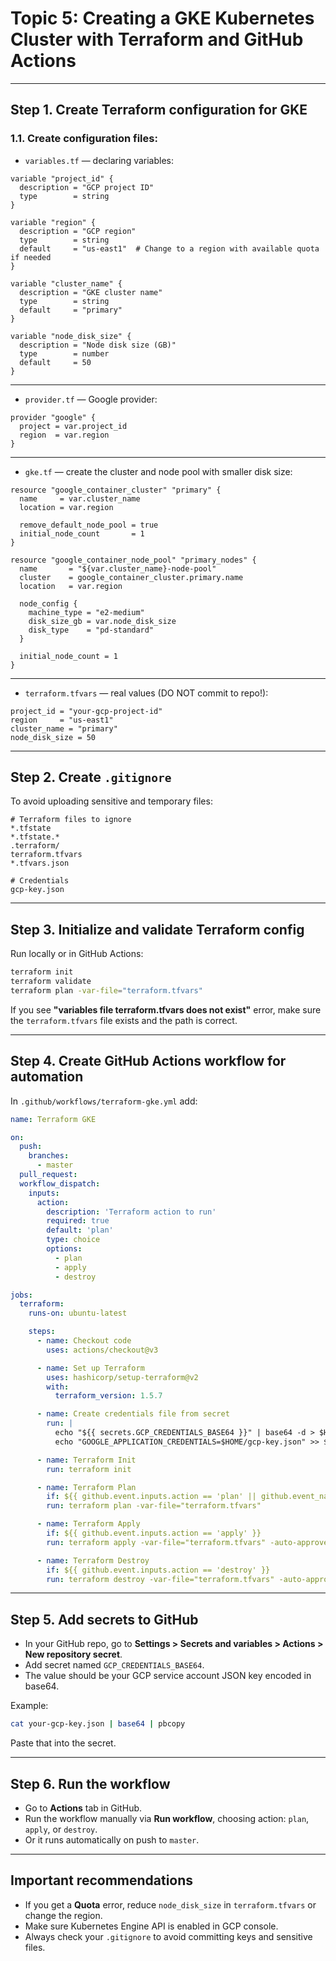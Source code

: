 # Topic 5: Creating a GKE Kubernetes Cluster with Terraform and GitHub Actions

---

## Step 1. Create Terraform configuration for GKE

### 1.1. Create configuration files:

* `variables.tf` — declaring variables:

```hcl
variable "project_id" {
  description = "GCP project ID"
  type        = string
}

variable "region" {
  description = "GCP region"
  type        = string
  default     = "us-east1"  # Change to a region with available quota if needed
}

variable "cluster_name" {
  description = "GKE cluster name"
  type        = string
  default     = "primary"
}

variable "node_disk_size" {
  description = "Node disk size (GB)"
  type        = number
  default     = 50
}
```

---

* `provider.tf` — Google provider:

```hcl
provider "google" {
  project = var.project_id
  region  = var.region
}
```

---

* `gke.tf` — create the cluster and node pool with smaller disk size:

```hcl
resource "google_container_cluster" "primary" {
  name     = var.cluster_name
  location = var.region

  remove_default_node_pool = true
  initial_node_count       = 1
}

resource "google_container_node_pool" "primary_nodes" {
  name       = "${var.cluster_name}-node-pool"
  cluster    = google_container_cluster.primary.name
  location   = var.region

  node_config {
    machine_type = "e2-medium"
    disk_size_gb = var.node_disk_size
    disk_type    = "pd-standard"
  }

  initial_node_count = 1
}
```

---

* `terraform.tfvars` — real values (DO NOT commit to repo!):

```hcl
project_id = "your-gcp-project-id"
region     = "us-east1"
cluster_name = "primary"
node_disk_size = 50
```

---

## Step 2. Create `.gitignore`

To avoid uploading sensitive and temporary files:

```
# Terraform files to ignore
*.tfstate
*.tfstate.*
.terraform/
terraform.tfvars
*.tfvars.json

# Credentials
gcp-key.json
```

---

## Step 3. Initialize and validate Terraform config

Run locally or in GitHub Actions:

```bash
terraform init
terraform validate
terraform plan -var-file="terraform.tfvars"
```

If you see **"variables file terraform.tfvars does not exist"** error, make sure the `terraform.tfvars` file exists and the path is correct.

---

## Step 4. Create GitHub Actions workflow for automation

In `.github/workflows/terraform-gke.yml` add:

```yaml
name: Terraform GKE

on:
  push:
    branches:
      - master
  pull_request:
  workflow_dispatch:
    inputs:
      action:
        description: 'Terraform action to run'
        required: true
        default: 'plan'
        type: choice
        options:
          - plan
          - apply
          - destroy

jobs:
  terraform:
    runs-on: ubuntu-latest

    steps:
      - name: Checkout code
        uses: actions/checkout@v3

      - name: Set up Terraform
        uses: hashicorp/setup-terraform@v2
        with:
          terraform_version: 1.5.7

      - name: Create credentials file from secret
        run: |
          echo "${{ secrets.GCP_CREDENTIALS_BASE64 }}" | base64 -d > $HOME/gcp-key.json
          echo "GOOGLE_APPLICATION_CREDENTIALS=$HOME/gcp-key.json" >> $GITHUB_ENV

      - name: Terraform Init
        run: terraform init

      - name: Terraform Plan
        if: ${{ github.event.inputs.action == 'plan' || github.event_name != 'workflow_dispatch' }}
        run: terraform plan -var-file="terraform.tfvars"

      - name: Terraform Apply
        if: ${{ github.event.inputs.action == 'apply' }}
        run: terraform apply -var-file="terraform.tfvars" -auto-approve

      - name: Terraform Destroy
        if: ${{ github.event.inputs.action == 'destroy' }}
        run: terraform destroy -var-file="terraform.tfvars" -auto-approve
```

---

## Step 5. Add secrets to GitHub

* In your GitHub repo, go to **Settings > Secrets and variables > Actions > New repository secret**.
* Add secret named `GCP_CREDENTIALS_BASE64`.
* The value should be your GCP service account JSON key encoded in base64.

Example:

```bash
cat your-gcp-key.json | base64 | pbcopy
```

Paste that into the secret.

---

## Step 6. Run the workflow

* Go to **Actions** tab in GitHub.
* Run the workflow manually via **Run workflow**, choosing action: `plan`, `apply`, or `destroy`.
* Or it runs automatically on push to `master`.

---

## Important recommendations

* If you get a **Quota** error, reduce `node_disk_size` in `terraform.tfvars` or change the region.
* Make sure Kubernetes Engine API is enabled in GCP console.
* Always check your `.gitignore` to avoid committing keys and sensitive files.

